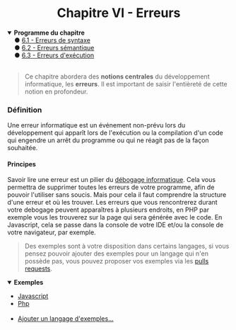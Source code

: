 <center><h1>Chapitre VI - Erreurs</h1></center>

<details open="open"><summary><b>Programme du chapitre</b></summary>
&nbsp;&nbsp;&nbsp;&nbsp;● <a href="./Syntaxe.md" title="Variables">6.1 - Erreurs de syntaxe </a><br>
&nbsp;&nbsp;&nbsp;&nbsp;● <a href="./Semantic.md" title="Constantes">6.2 - Erreurs sémantique </a><br>
&nbsp;&nbsp;&nbsp;&nbsp;● <a href="./Execution.md">6.3 - Erreurs d'exécution</a><br>
</details>
<br>

> Ce chapitre abordera des **notions centrales** du développement informatique, les **erreurs**. Il est important de saisir l'entièreté de cette notion en profondeur.

### Définition

Une erreur informatique est un événement non-prévu lors du développement qui apparît lors de l'exécution ou la compilation d'un code qui engendre un arrêt du programme ou qui ne réagit pas de la façon souhaitée.
#### Principes
Savoir lire une erreur est un pilier du [débogage informatique](https://fr.wiktionary.org/wiki/d%C3%A9bogage). Cela vous permettra de supprimer toutes les erreurs de votre programme, afin de pouvoir l'utiliser sans soucis. Mais pour cela il faut comprendre la structure d'une erreur et où les trouver.
Les erreurs que vous rencontrerez durant votre debogage peuvent apparaîtres à plusieurs endroits, en PHP par exemple vous les trouverez sur la page qui sera générée avec le code. En Javascript, cela se passe dans la console de votre IDE et/ou la console de votre navigateur, par exemple.
<br>

> Des exemples sont à votre disposition dans certains langages, si vous pensez pouvoir ajouter des exemples pour un langage qui n'en possède pas, vous pouvez proposer vos exemples via les [pulls requests](https://github.com/Skycel9/basics-course-of-programming/pulls).

<details open="open"><summary><b>Exemples</b></summary>
<ul>
    <li><a href="./Practice/Examples/Example_Js.md">Javascript</a></li>
    <li><a href="./Practice/Examples/Example_Php.md">Php</a></li>
    &nbsp;
    <li><a href="https://github.fr/Skycel9/basics-course-of-programming/pulls">Ajouter un langage d'exemples...</a></li>
</ul>
</details>